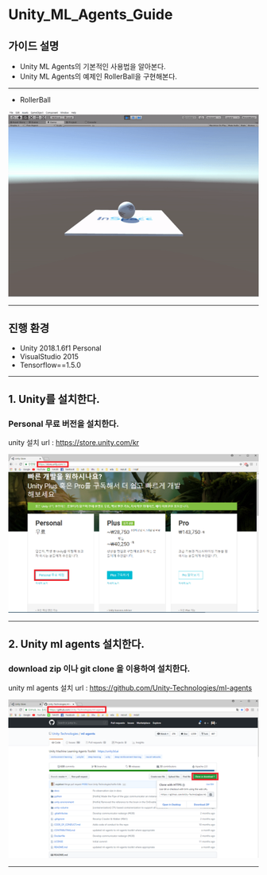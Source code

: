 # Unity_ML_Agents_Guide 

## 가이드 설명
- Unity ML Agents의 기본적인 사용법을 알아본다.
- Unity ML Agents의 예제인 RollerBall을 구현해본다.
- - -

- RollerBall

![Alt text](/unity_ml_agents_guide/sub/mb.gif)
- - -

## 진행 환경
- Unity 2018.1.6f1 Personal
- VisualStudio 2015 
- Tensorflow==1.5.0 
- - -

## 1. Unity를 설치한다.

### Personal 무료 버전을 설치한다.

unity 설치 url : https://store.unity.com/kr

![Alt text](/unity_ml_agents_guide/1.unity_download/unity_download.png)
- - -

## 2. Unity ml agents 설치한다.

### download zip 이나 git clone 을 이용하여 설치한다.

unity ml agents 설치 url : https://github.com/Unity-Technologies/ml-agents

![Alt text](/unity_ml_agents_guide/2.unity_ml_agent_download/unity_ml_agent_download.png)
- - -

